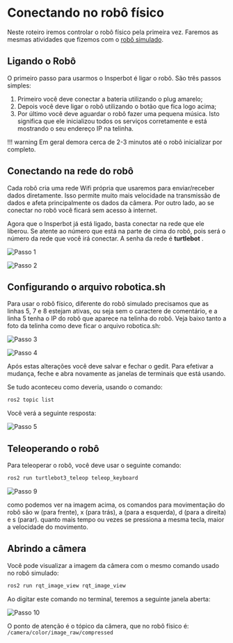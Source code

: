 # Conectando no robô físico

Neste roteiro iremos controlar o robô físico pela primeira vez. Faremos as mesmas atividades que fizemos com o [robô simulado](../robo-simulado/index.md).

## Ligando o Robô

O primeiro passo para usarmos o Insperbot é ligar o robô. São três passos simples:

1. Primeiro você deve conectar a bateria utilizando o plug amarelo;
2. Depois você deve ligar o robô utilizando o botão que fica logo acima;
3. Por último você deve aguardar o robô fazer uma pequena música. Isto significa que ele inicializou todos os serviços corretamente e está mostrando o seu endereço IP na telinha.

!!! warning 
    Em geral demora cerca de 2-3 minutos até o robô inicializar por completo. 


## Conectando na rede do robô

Cada robô cria uma rede Wifi própria que usaremos para enviar/receber dados diretamente. Isso permite muito mais velocidade na transmissão de dados e afeta principalmente os dados da câmera. Por outro lado,  ao se conectar no robô você ficará sem acesso à internet.

Agora que o Insperbot já está ligado, basta conectar na rede que ele liberou. Se atente ao número que está na parte de cima do robô, pois será o número da rede que você irá conectar. A senha da rede é **turtlebot** .

![Passo 1](imgs/passo01.png)

![Passo 2](imgs/passo02.png)

## Configurando o arquivo robotica.sh

Para usar o robô físico, diferente do robô simulado precisamos que as linhas 5, 7 e 8 estejam ativas, ou seja sem o caractere de comentário, e a linha 5 tenha o IP do robô que aparece na telinha do robô. Veja baixo tanto a foto da telinha como deve ficar o arquivo robotica.sh:

![Passo 3](imgs/passo03.jpeg)

![Passo 4](imgs/passo04.png)

Após estas alterações você deve salvar e fechar o gedit. Para efetivar a mudança, feche e abra novamente as janelas de terminais que está usando.

Se tudo aconteceu como deveria, usando o comando:

```bash
ros2 topic list
```

Você verá a seguinte resposta:

![Passo 5](imgs/passo05.png)

## Teleoperando o robô

Para teleoperar o robô, você deve usar o seguinte comando:

```bash
ros2 run turtlebot3_teleop teleop_keyboard
```

![Passo 9](imgs/passo09.png)

como podemos ver na imagem acima, os comandos para movimentação do robô são w (para frente), x (para trás), a (para a esquerda), d (para a direita) e s (parar). quanto mais tempo ou vezes se pressiona a mesma tecla, maior a velocidade do movimento.

## Abrindo a câmera

Você pode visualizar a imagem da câmera com o mesmo comando usado no robô simulado:

```bash
ros2 run rqt_image_view rqt_image_view
```

Ao digitar este comando no terminal, teremos a seguinte janela aberta:

![Passo 10](imgs/passo10.png)

O ponto de atenção é o tópico da câmera, que no robô físico é: `/camera/color/image_raw/compressed`

